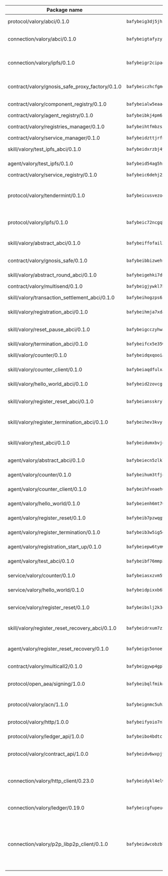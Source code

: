 | Package name                                                  | Package hash                                                  | Description                                                                                                                |
| ------------------------------------------------------------- | ------------------------------------------------------------- | -------------------------------------------------------------------------------------------------------------------------- |
| protocol/valory/abci/0.1.0                                    | `bafybeig3dj5jhsowlvg3t73kgobf6xn4nka7rkttakdb2gwsg5bp7rt7q4` | A protocol for ABCI requests and responses.                                                                                |
| connection/valory/abci/0.1.0                                  | `bafybeigtafyzyirbfwiz4x3f6y6x2pcry7asnxvkul7fijgvcfu2phrjfu` | connection to wrap communication with an ABCI server.                                                                      |
| connection/valory/ipfs/0.1.0                                  | `bafybeigr2cipad23aebjpnqtzpgymiwrwgmnior2fk4inbscdnqyl5epla` | A connection responsible for uploading and downloading files from IPFS.                                                    |
| contract/valory/gnosis_safe_proxy_factory/0.1.0               | `bafybeiczhcfgmdlbiqdxuid5usdulwalpnuulmj2c72t4gnt2gwsqdqj4e` | Gnosis Safe proxy factory (GnosisSafeProxyFactory) contract                                                                |
| contract/valory/component_registry/0.1.0                      | `bafybeialw5eaa4v54s7i3sjsuy6d5k624quhxhziqntwq5hnz4g646sb7m` | Component registry contract                                                                                                |
| contract/valory/agent_registry/0.1.0                          | `bafybeibkj4pm6ziqh2fl3xfsjiou4ibnxlipmvmqhgvc7xwpnaddbtxzli` | Agent registry contract                                                                                                    |
| contract/valory/registries_manager/0.1.0                      | `bafybeihtfmbzsjwsz7kmujzc4bofyoxckekbdi643f762tj3fe4witgjqu` | Registries Manager contract                                                                                                |
| contract/valory/service_manager/0.1.0                         | `bafybeidzttjrfn3kfxubr24axouytshsm57sjl2232g2z3wlitk6dl32em` | Service Manager contract                                                                                                   |
| skill/valory/test_ipfs_abci/0.1.0                             | `bafybeidxrzbj4yfwxer4ayhj5tccr6jzuoqnrd3nfopiuib455fqx2atke` | IPFS e2e testing application.                                                                                              |
| agent/valory/test_ipfs/0.1.0                                  | `bafybeid54ag5hnqnf2z4pzindsnewk46dj5sqjocu5tsbkga6wujigcyam` | Agent for testing the ABCI connection.                                                                                     |
| contract/valory/service_registry/0.1.0                        | `bafybeic6dehj2xxhcwg2x3d422w6w3gewfnco3jv4gub7xerleir44jzum` | Service Registry contract                                                                                                  |
| protocol/valory/tendermint/0.1.0                              | `bafybeicusvezoqlmyt6iqomcbwaz3xkhk2qf3d56q5zprmj3xdxfy64k54` | A protocol for communication between two AEAs to share tendermint configuration details.                                   |
| protocol/valory/ipfs/0.1.0                                    | `bafybeic72ncgqbzoz2guj4p4yjqulid7mv6yroeh65hxznloamoveeg7hq` | A protocol specification for IPFS requests and responses.                                                                  |
| skill/valory/abstract_abci/0.1.0                              | `bafybeiffofail34pljzqbmdxq72rgnmkege2rlfyvogypmbgiqil3422dm` | The abci skill provides a template of an ABCI application.                                                                 |
| contract/valory/gnosis_safe/0.1.0                             | `bafybeibbizwehuxrwcoqkwgfqzlt4yl4jmkmr3re47enlrce3e56ghcgmq` | Gnosis Safe (GnosisSafeL2) contract                                                                                        |
| skill/valory/abstract_round_abci/0.1.0                        | `bafybeigehki7ducybipiivzle3u5zrjjp2c2462sivcfzmjkbtnt7vw2kq` | abstract round-based ABCI application                                                                                      |
| contract/valory/multisend/0.1.0                               | `bafybeigjywkl7hydjsrkogob3xebj2ifhqwmfhhxoeyrndzhhxi5u6amey` | MultiSend contract                                                                                                         |
| skill/valory/transaction_settlement_abci/0.1.0                | `bafybeihogzps6iybh54mpl2zz7ax7u2w6hmwewbfgsxvtb6aausm2tzmji` | ABCI application for transaction settlement.                                                                               |
| skill/valory/registration_abci/0.1.0                          | `bafybeihmja7xdackla4ionl2kq23djz35ss6p2gotxp3ec6yv7vn6bsici` | ABCI application for common apps.                                                                                          |
| skill/valory/reset_pause_abci/0.1.0                           | `bafybeigcczyhwayoya3ln3n3hepd5xig2co2joa4zhzgzw56lvemxkkdqu` | ABCI application for resetting and pausing app executions.                                                                 |
| skill/valory/termination_abci/0.1.0                           | `bafybeifcx5e35wvzaeeotuf6jwde4ds57cz6mntinc4wlhp5mftlnxiytm` | Termination skill.                                                                                                         |
| skill/valory/counter/0.1.0                                    | `bafybeidqxqooiafnxfa2dpsejg36eyqgriitdpn7jouvc342nku4vgk3xm` | The ABCI Counter application example.                                                                                      |
| skill/valory/counter_client/0.1.0                             | `bafybeiaqdfulxamdshw7fykfkqvkpvjb5bnmhv7ffrjiwdi4ktiulklx6q` | A client for the ABCI counter application.                                                                                 |
| skill/valory/hello_world_abci/0.1.0                           | `bafybeid2zovcgczvex5my7upxmwlwl6d6phyihxboh5udusu2yki5cftlm` | Hello World ABCI application.                                                                                              |
| skill/valory/register_reset_abci/0.1.0                        | `bafybeiansskrylbd6hewz66naonapmosguoqud35ro64kinf2655ba7f2a` | ABCI application for dummy skill that registers and resets                                                                 |
| skill/valory/register_termination_abci/0.1.0                  | `bafybeihev3kvyz65oysdt44lg55f5danuw2ssca2c7swu557h3wqzb4bni` | ABCI application for dummy skill that registers and resets                                                                 |
| skill/valory/test_abci/0.1.0                                  | `bafybeidumxbvjgvmnaslcaoixbgnhvh3ipkppum5ell6icxfuzkvnskol4` | ABCI application for testing the ABCI connection.                                                                          |
| agent/valory/abstract_abci/0.1.0                              | `bafybeiecn5zlkl7b4l6g5kgzcyfttsj5dcgqslcp3a4xazd64fhw7wrdyy` | The abstract ABCI AEA - for testing purposes only.                                                                         |
| agent/valory/counter/0.1.0                                    | `bafybeihum3tfj4lrqt5gsnwiq74f3iyo5p5pooxdar5r3o742iwdr663de` | The ABCI Counter example as an AEA                                                                                         |
| agent/valory/counter_client/0.1.0                             | `bafybeihfvoaeh6s7idwqxcfs4fpil4mbtvg6jugpul34p335ziztq4r5pi` | The ABCI Counter example as an AEA                                                                                         |
| agent/valory/hello_world/0.1.0                                | `bafybeienh6mt76ef3ctxup3apjfaisiw32koscjmlx6rytdshqzhvrfneq` | Hello World ABCI example.                                                                                                  |
| agent/valory/register_reset/0.1.0                             | `bafybeib7pzwqgy5f7ov3q6slulcdrw2ihn7n7gcjwrzh2encw4qypmfbu4` | Register reset to replicate Tendermint issue.                                                                              |
| agent/valory/register_termination/0.1.0                       | `bafybeib3w5ig5dw6awklw3muf6i6kb6r2zmncm6bzzjhlrx2yxy6gczu4q` | Register terminate to test the termination feature.                                                                        |
| agent/valory/registration_start_up/0.1.0                      | `bafybeiepw6tymwhhxgvrxuqnx233fsak6bz34w3yalklge727ffzi3jyea` | Registration start-up ABCI example.                                                                                        |
| agent/valory/test_abci/0.1.0                                  | `bafybeibf76mmp345gdyjucnst5ta6xc564mitoy3bko6w63p2gv5vao2fm` | Agent for testing the ABCI connection.                                                                                     |
| service/valory/counter/0.1.0                                  | `bafybeiasxzvm5ttvltkix2ygsut72yssfkbi6fll4ueookwo7tfowkaeae` | A set of agents incrementing a counter                                                                                     |
| service/valory/hello_world/0.1.0                              | `bafybeidpixxb6bcyrxarcmtlkjp3d3qy7oicvjlefzzu2zpjjcevupofwu` | A simple demonstration of a simple ABCI application                                                                        |
| service/valory/register_reset/0.1.0                           | `bafybeibslj2k3eq5vcfexuvchpe2h2x2vmz6hexqvgwu34rulxbcne4fcq` | Test and debug tendermint reset mechanism.                                                                                 |
| skill/valory/register_reset_recovery_abci/0.1.0               | `bafybeidrxum7zxhyeqxr6qbiqsacxt4d4jpsxr7kpy43bkzpzeptlhygqa` | ABCI application for dummy skill that registers and resets                                                                 |
| agent/valory/register_reset_recovery/0.1.0                    | `bafybeigs5onoelhvk6gaawtl6g67m6unb2xqmo4fonhvfkbq53rr2xdrpi` | Agent to showcase hard reset as a recovery mechanism.                                                                      |
| contract/valory/multicall2/0.1.0                              | `bafybeigywp4gpl6lel2bemehbvevpfflnwnpjaq3wnb7o7rjnwzqrlnijq` | The MakerDAO multicall2 contract.                                                                                          |
| protocol/open_aea/signing/1.0.0                               | `bafybeibqlfmikg5hk4phzak6gqzhpkt6akckx7xppbp53mvwt6r73h7tk4` | A protocol for communication between skills and decision maker.                                                            |
| protocol/valory/acn/1.1.0                                     | `bafybeignmc5uh3vgpuckljcj2tgg7hdqyytkm6m5b6v6mxtazdcvubibva` | The protocol used for envelope delivery on the ACN.                                                                        |
| protocol/valory/http/1.0.0                                    | `bafybeifyoio7nlh5zzyn5yz7krkou56l22to3cwg7gw5v5o3vxwklibhty` | A protocol for HTTP requests and responses.                                                                                |
| protocol/valory/ledger_api/1.0.0                              | `bafybeibo4bdtcrxi2suyzldwoetjar6pqfzm6vt5xal22ravkkcvdmtksi` | A protocol for ledger APIs requests and responses.                                                                         |
| protocol/valory/contract_api/1.0.0                            | `bafybeidv6wxpjyb2sdyibnmmum45et4zcla6tl63bnol6ztyoqvpl4spmy` | A protocol for contract APIs requests and responses.                                                                       |
| connection/valory/http_client/0.23.0                          | `bafybeidykl4elwbcjkqn32wt5h4h7tlpeqovrcq3c5bcplt6nhpznhgczi` | The HTTP_client connection that wraps a web-based client connecting to a RESTful API specification.                        |
| connection/valory/ledger/0.19.0                               | `bafybeicgfupeudtmvehbwziqfxiz6ztsxr5rxzvalzvsdsspzz73o5fzfi` | A connection to interact with any ledger API and contract API.                                                             |
| connection/valory/p2p_libp2p_client/0.1.0                     | `bafybeidwcobzb7ut3efegoedad7jfckvt2n6prcmd4g7xnkm6hp6aafrva` | The libp2p client connection implements a tcp connection to a running libp2p node as a traffic delegate to send/receive envelopes to/from agents in the DHT. |
